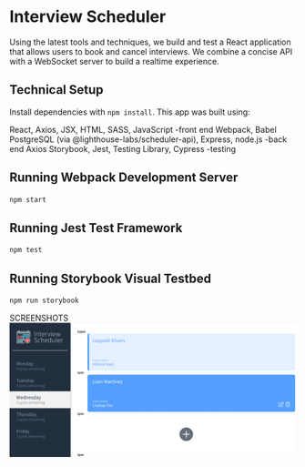 # Interview Scheduler
Using the latest tools and techniques, we build and test a React application that allows users to book and cancel interviews. We combine a concise API with a WebSocket server to build a realtime experience.
## Technical Setup

Install dependencies with `npm install`.
This app was built using:

React, Axios, JSX, HTML, SASS, JavaScript -front end
Webpack, Babel
PostgreSQL (via @lighthouse-labs/scheduler-api), Express, node.js -back end
Axios
Storybook, Jest, Testing Library, Cypress -testing

## Running Webpack Development Server

```sh
npm start
```

## Running Jest Test Framework

```sh
npm test
```

## Running Storybook Visual Testbed

```sh
npm run storybook
```
SCREENSHOTS
!["appointments booking in the scheduler"](https://github.com/Aminadft/scheduler/blob/master/public/docs/SCEDULAR.PNG?raw=true)
